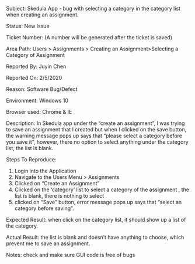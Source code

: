 Subject: Skedula App - bug with selecting a category in the category list when creating an assignment.

Status: New Issue

Ticket Number: (A number will be generated after the ticket is saved)

Area Path: Users > Assignments > Creating an Assignment>Selecting a Category of Assignment 

Reported By: Juyin Chen

Reported On: 2/5/2020

Reason: Software Bug/Defect

Environment: Windows 10

Browser used: Chrome & IE


Description: In Skedula app under the “create an assignment”, I was trying to save an assignment that I created but when I clicked on the save button, the warning message pops up says that “please select a category before you save it”, however, there no option to select anything under the category list, 
the list is blank.

Steps To Reproduce:
1) Login into the Application
2) Navigate to the Users Menu > Assignments
3) Clicked on “Create an Assignment”
4) Clicked on the ‘category’ list to select a category of the assignment , the list is blank, there is nothing to select
5) clicked on “Save” button, error message pops up says that “select an category before saving”.

Expected Result: when click on the category list, it should show up a list of the category.

Actual Result: the list is blank and doesn’t have anything to choose, which prevent me to save an assignment.

Notes:  check and make sure GUI code is free of bugs
